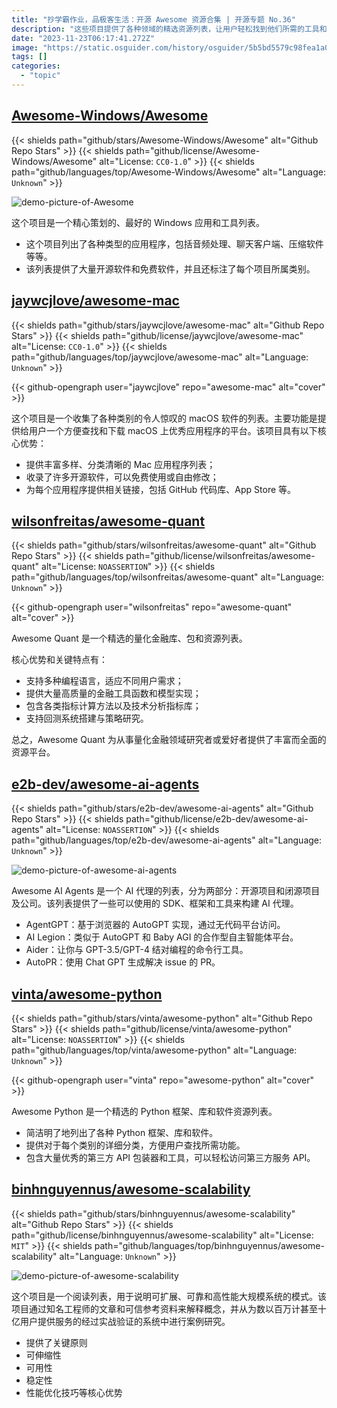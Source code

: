 ```yaml
---
title: "抄学霸作业，品极客生活：开源 Awesome 资源合集 | 开源专题 No.36"
description: "这些项目提供了各种领域的精选资源列表，让用户轻松找到他们所需的工具和信息。无论您是 Python 开发者、Mac 用户、系统架构师、Windows 用户、量化金融研究者还是人工智能代理开发者，这些资源都能为您提供有价值的信息和工具，帮助您在相关领域取得成功。"
date: "2023-11-23T06:17:41.272Z"
image: "https://static.osguider.com/history/osguider/5b5bd5579c98fea1a0074572a8ee527f.png"
tags: []
categories:
  - "topic"
---
```


## [Awesome-Windows/Awesome](https://github.com/Awesome-Windows/Awesome)

{{< shields path="github/stars/Awesome-Windows/Awesome" alt="Github Repo Stars" >}} {{< shields path="github/license/Awesome-Windows/Awesome" alt="License: `CC0-1.0`" >}} {{< shields path="github/languages/top/Awesome-Windows/Awesome" alt="Language: `Unknown`" >}}

![demo-picture-of-Awesome](https://static.osguider.com/history/2023/483a31177f733169b55100582b88f0fe.png)

这个项目是一个精心策划的、最好的 Windows 应用和工具列表。

- 这个项目列出了各种类型的应用程序，包括音频处理、聊天客户端、压缩软件等等。
- 该列表提供了大量开源软件和免费软件，并且还标注了每个项目所属类别。

## [jaywcjlove/awesome-mac](https://github.com/jaywcjlove/awesome-mac)

{{< shields path="github/stars/jaywcjlove/awesome-mac" alt="Github Repo Stars" >}} {{< shields path="github/license/jaywcjlove/awesome-mac" alt="License: `CC0-1.0`" >}} {{< shields path="github/languages/top/jaywcjlove/awesome-mac" alt="Language: `Unknown`" >}}

{{< github-opengraph user="jaywcjlove" repo="awesome-mac" alt="cover" >}}

这个项目是一个收集了各种类别的令人惊叹的 macOS 软件的列表。主要功能是提供给用户一个方便查找和下载 macOS 上优秀应用程序的平台。该项目具有以下核心优势：

- 提供丰富多样、分类清晰的 Mac 应用程序列表；
- 收录了许多开源软件，可以免费使用或自由修改；
- 为每个应用程序提供相关链接，包括 GitHub 代码库、App Store 等。

## [wilsonfreitas/awesome-quant](https://github.com/wilsonfreitas/awesome-quant)

{{< shields path="github/stars/wilsonfreitas/awesome-quant" alt="Github Repo Stars" >}} {{< shields path="github/license/wilsonfreitas/awesome-quant" alt="License: `NOASSERTION`" >}} {{< shields path="github/languages/top/wilsonfreitas/awesome-quant" alt="Language: `Unknown`" >}}

{{< github-opengraph user="wilsonfreitas" repo="awesome-quant" alt="cover" >}}

Awesome Quant 是一个精选的量化金融库、包和资源列表。

核心优势和关键特点有：

- 支持多种编程语言，适应不同用户需求；
- 提供大量高质量的金融工具函数和模型实现；
- 包含各类指标计算方法以及技术分析指标库；
- 支持回测系统搭建与策略研究。

总之，Awesome Quant 为从事量化金融领域研究者或爱好者提供了丰富而全面的资源平台。

## [e2b-dev/awesome-ai-agents](https://github.com/e2b-dev/awesome-ai-agents)

{{< shields path="github/stars/e2b-dev/awesome-ai-agents" alt="Github Repo Stars" >}} {{< shields path="github/license/e2b-dev/awesome-ai-agents" alt="License: `NOASSERTION`" >}} {{< shields path="github/languages/top/e2b-dev/awesome-ai-agents" alt="Language: `Unknown`" >}}

![demo-picture-of-awesome-ai-agents](https://static.osguider.com/history/2023/92bd051933d363054e172b3b2c75165b.png)

Awesome AI Agents 是一个 AI 代理的列表，分为两部分：开源项目和闭源项目及公司。该列表提供了一些可以使用的 SDK、框架和工具来构建 AI 代理。

- AgentGPT：基于浏览器的 AutoGPT 实现，通过无代码平台访问。
- AI Legion：类似于 AutoGPT 和 Baby AGI 的合作型自主智能体平台。
- Aider：让你与 GPT-3.5/GPT-4 结对编程的命令行工具。
- AutoPR：使用 Chat GPT 生成解决 issue 的 PR。

## [vinta/awesome-python](https://github.com/vinta/awesome-python)

{{< shields path="github/stars/vinta/awesome-python" alt="Github Repo Stars" >}} {{< shields path="github/license/vinta/awesome-python" alt="License: `NOASSERTION`" >}} {{< shields path="github/languages/top/vinta/awesome-python" alt="Language: `Unknown`" >}}

{{< github-opengraph user="vinta" repo="awesome-python" alt="cover" >}}

Awesome Python 是一个精选的 Python 框架、库和软件资源列表。

- 简洁明了地列出了各种 Python 框架、库和软件。
- 提供对于每个类别的详细分类，方便用户查找所需功能。
- 包含大量优秀的第三方 API 包装器和工具，可以轻松访问第三方服务 API。

## [binhnguyennus/awesome-scalability](https://github.com/binhnguyennus/awesome-scalability)

{{< shields path="github/stars/binhnguyennus/awesome-scalability" alt="Github Repo Stars" >}} {{< shields path="github/license/binhnguyennus/awesome-scalability" alt="License: `MIT`" >}} {{< shields path="github/languages/top/binhnguyennus/awesome-scalability" alt="Language: `Unknown`" >}}

![demo-picture-of-awesome-scalability](https://static.osguider.com/history/osguider/83590459c32d3d392c98728fcaff5e03.png)

这个项目是一个阅读列表，用于说明可扩展、可靠和高性能大规模系统的模式。该项目通过知名工程师的文章和可信参考资料来解释概念，并从为数以百万计甚至十亿用户提供服务的经过实战验证的系统中进行案例研究。

- 提供了关键原则
- 可伸缩性
- 可用性
- 稳定性
- 性能优化技巧等核心优势
